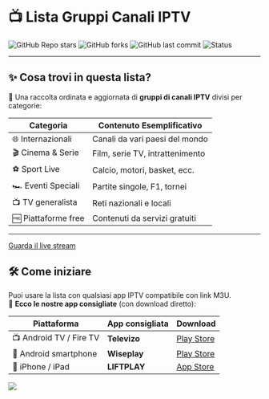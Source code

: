 # 📺 Lista Gruppi Canali IPTV

![GitHub Repo stars](https://img.shields.io/github/stars/simud/simud?style=social)
![GitHub forks](https://img.shields.io/github/forks/simud/simud?style=social)
![GitHub last commit](https://img.shields.io/github/last-commit/simud/simud)
![Status](https://img.shields.io/badge/status-updating-brightgreen)  

---

## ✨ Cosa trovi in questa lista?

🎯 Una raccolta ordinata e aggiornata di **gruppi di canali IPTV** divisi per categorie:  

| Categoria             | Contenuto Esemplificativo        |
|-----------------------|----------------------------------|
| 🌐 Internazionali      | Canali da vari paesi del mondo   |
| 🎬 Cinema & Serie     | Film, serie TV, intrattenimento |
| ⚽️ Sport Live         | Calcio, motori, basket, ecc.    |
| 🏎️ Eventi Speciali    | Partite singole, F1, tornei     |
| 📺 TV generalista     | Reti nazionali e locali         |
| 🆓 Piattaforme free    | Contenuti da servizi gratuiti   |

---

[Guarda il live stream](https://example.com/stream.m3u8)


## 🛠️ Come iniziare

Puoi usare la lista con qualsiasi app IPTV compatibile con link M3U.  
🎉 **Ecco le nostre app consigliate** (con download diretto):

| Piattaforma     | App consigliata | Download |
|-----------------|------------------|----------|
| 📺 Android TV / Fire TV | **Televizo**       | [Play Store](https://play.google.com/store/apps/details?id=com.ottplay.ottplay&hl=it) |
| 📲 Android smartphone   | **Wiseplay**       | [Play Store](https://play.google.com/store/apps/details?id=com.wiseplay) |
| 🍎 iPhone / iPad        | **LIFTPLAY**       | [App Store](https://apps.apple.com/it/app/liftplay-stream-video-player/id1557001663) |



![ ](https://i.postimg.cc/WzCn2WzH/stream-sm-1300x593.png)
